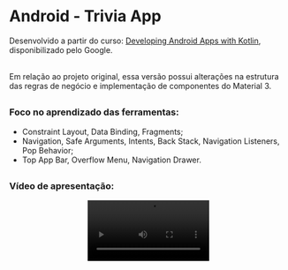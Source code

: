 # Android - Trivia App
Desenvolvido a partir do curso: [Developing Android Apps with Kotlin](https://www.udacity.com/course/developing-android-apps-with-kotlin--ud9012), disponibilizado pelo Google.<br><br>

Em relação ao projeto original, essa versão possui alterações na estrutura das regras de negócio e implementação de componentes do Material 3.

##
### Foco no aprendizado das ferramentas:

  - Constraint Layout, Data Binding, Fragments;
  - Navigation, Safe Arguments, Intents, Back Stack, Navigation Listeners, Pop Behavior;
  - Top App Bar, Overflow Menu, Navigation Drawer.
##
### Vídeo de apresentação:
<div align="center">
  <video src="https://github.com/user-attachments/assets/76e7f715-6b97-430c-82a1-f26ac6d270d9" width="220">
</div>
<br><br>




